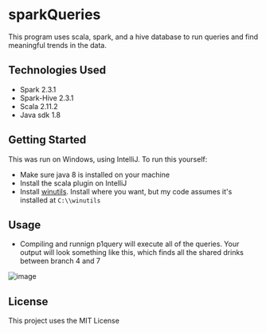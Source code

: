 # sparkQueries

This program uses scala, spark, and a hive database to run queries and find meaningful trends in the data. 

## Technologies Used
* Spark 2.3.1
* Spark-Hive 2.3.1
* Scala 2.11.2
* Java sdk 1.8

## Getting Started
This was run on Windows, using IntelliJ.
To run this yourself:
* Make sure java 8 is installed on your machine
* Install the scala plugin on IntelliJ
* Install [winutils](https://medium.com/big-data-engineering/how-to-install-apache-spark-2-x-in-your-pc-e2047246ffc3). Install where you want, but my code assumes it's installed at `C:\\winutils`

## Usage
* Compiling and runnign p1query will execute all of the queries. Your output will look something like this, which finds all the shared drinks between branch 4 and 7

![image](https://user-images.githubusercontent.com/58571104/130814834-ea8ad0f8-f2bd-4596-abb2-9be19d405f9b.png)

## License
This project uses the MIT License

